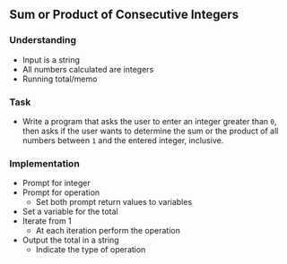 ## Sum or Product of Consecutive Integers

### Understanding
- Input is a string
- All numbers calculated are integers
- Running total/memo

### Task
- Write a program that asks the user to enter an integer greater than `0`, then asks if the user wants to determine the sum or the product of all numbers between `1` and the entered integer, inclusive.

### Implementation
- Prompt for integer
- Prompt for operation
  + Set both prompt return values to variables
- Set a variable for the total
- Iterate from 1
  + At each iteration perform the operation
- Output the total in a string
  + Indicate the type of operation